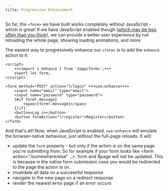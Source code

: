 ```yaml
---
title: Progressive Enhancement
---
```


So far, the `<form>` we have built works completely without JavaScript - which is great! If we have JavaScript enabled though ([which may be less often than you think](https://kryogenix.org/code/browser/everyonehasjs.html)), we can provide a better user experience by not reloading the whole page, showing loading animations, and more.

The easiest way to progressively enhance our `<form>` is to add the `enhance` action to it:

```svelte
<script>
	+++import { enhance } from '$app/forms';+++
	export let form;
</script>

<form method="POST" action="?/login" +++use:enhance+++>
	<input name="email" type="email">
	<input name="password" type="password">
	{#if form?.message}
		<span>{form?.message}</span>
	{/if}
	<button>Log in</button>
	<button formAction="?/register">Register</button>
</form>
```

And that's all! Now, when JavaScript is enabled, `use:enhance` will emulate the browser-native behaviour, just without the full-page reloads. It will:

- update the `form` property - but only if the action is on the same page you're submitting from. So for example if your form looks like <form action="/somewhere/else" ..>, form and $page will not be updated. This is because in the native form submission case you would be redirected to the page the action is on.
- invalidate all data on a successful response
- navigate to the new page on a redirect response
- render the nearest error page if an error occurs
